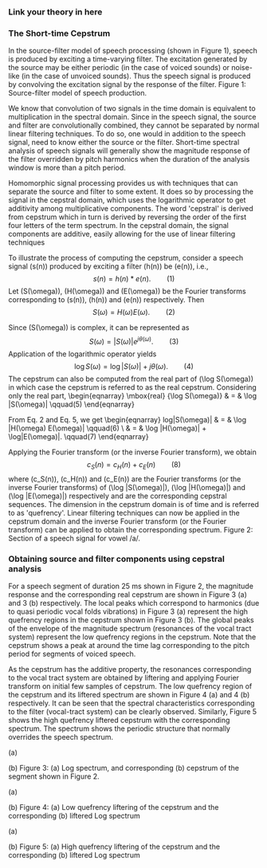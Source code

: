 ### Link your theory in here

### The Short-time Cepstrum

In the source-filter model of speech processing (shown in Figure 1), speech is produced by exciting a time-varying filter. The excitation generated by the source may be either periodic (in the case of voiced sounds) or noise-like (in the case of unvoiced sounds). Thus the speech signal is produced by convolving the excitation signal by the response of the filter.
Figure 1: Source-filter model of speech production.

We know that convolution of two signals in the time domain is equivalent to multiplication in the spectral domain. Since in the speech signal, the source and filter are convolutionally combined, they cannot be separated by normal linear filtering techniques. To do so, one would in addition to the speech signal, need to know either the source or the filter. Short-time spectral analysis of speech signals will generally show the magnitude response of the filter overridden by pitch harmonics when the duration of the analysis window is more than a pitch period.

Homomorphic signal processing provides us with techniques that can separate the source and filter to some extent. It does so by processing the signal in the cepstral domain, which uses the logarithmic operator to get additivity among multiplicative components. The word 'cepstral' is derived from cepstrum which in turn is derived by reversing the order of the first four letters of the term spectrum. In the cepstral domain, the signal components are additive, easily allowing for the use of linear filtering techniques

To illustrate the process of computing the cepstrum, consider a speech signal \(s(n)\) produced by exciting a filter \(h(n)\) be \(e(n)\), i.e., $$ s(n)=h(n)*e(n). \qquad (1) $$ Let \(S(\omega)\), \(H(\omega)\) and \(E(\omega)\) be the Fourier transforms corresponding to \(s(n)\), \(h(n)\) and \(e(n)\) respectively. Then $$ S(\omega)=H(\omega)E(\omega). \qquad(2) $$

Since \(S(\omega)\) is complex, it can be represented as $$ S(\omega)=|S(\omega)|e^{j \theta (\omega)}. \qquad (3) $$ Application of the logarithmic operator yields $$ \log S(\omega)=\log |S(\omega)|+j\theta (\omega). \qquad (4) $$ The cepstrum can also be computed from the real part of \(\log S(\omega)\) in which case the cepstrum is referred to as the real cepstrum. Considering only the real part, \begin{eqnarray} \mbox{real} \{\log S(\omega)\} & = & \log |S(\omega)| \qquad(5) \end{eqnarray}

From Eq. 2 and Eq. 5, we get
\begin{eqnarray} log|S(\omega)| & = & \log |H(\omega) E(\omega)| \qquad(6) \\ & = & \log |H(\omega)| + \log|E(\omega)|. \qquad(7) \end{eqnarray}

Applying the Fourier transform (or the inverse Fourier transform), we obtain $$ c_S(n)=c_H(n) + c_E(n) \qquad(8) $$ where \(c_S(n)\), \(c_H(n)\) and \(c_E(n)\) are the Fourier transforms (or the inverse Fourier transforms) of \(\log |S(\omega)|\), \(\log |H(\omega)|\) and \(\log |E(\omega)|\) respectively and are the corresponding cepstral sequences. The dimension in the cepstrum domain is of time and is referred to as 'quefrency'. Linear filtering techniques can now be applied in the cepstrum domain and the inverse Fourier transform (or the Fourier transform) can be applied to obtain the corresponding spectrum.
Figure 2: Section of a speech signal for vowel /a/.

### Obtaining source and filter components using cepstral analysis

For a speech segment of duration 25 ms shown in Figure 2, the magnitude response and the corresponding real cepstrum are shown in Figure 3 (a) and 3 (b) respectively. The local peaks which correspond to harmonics (due to quasi periodic vocal folds vibrations) in Figure 3 (a) represent the high quefrency regions in the cepstrum shown in Figure 3 (b). The global peaks of the envelope of the magnitude spectrum (resonances of the vocal tract system) represent the low quefrency regions in the cepstrum. Note that the cepstrum shows a peak at around the time lag corresponding to the pitch period for segments of voiced speech.

As the cepstrum has the additive property, the resonances corresponding to the vocal tract system are obtained by liftering and applying Fourier transform on initial few samples of cepstrum. The low quefrency region of the cepstrum and its liftered spectrum are shown in Figure 4 (a) and 4 (b) respectively. It can be seen that the spectral characteristics corresponding to the filter (vocal-tract system) can be clearly observed. Similarly, Figure 5 shows the high quefrency liftered cepstrum with the corresponding spectrum. The spectrum shows the periodic structure that normally overrides the speech spectrum.

	
(a)
	
(b)
Figure 3: (a) Log spectrum, and corresponding (b) cepstrum of the segment shown in Figure 2.

	
(a)
	
(b)
Figure 4: (a) Low quefrency liftering of the cepstrum and the corresponding (b) liftered Log spectrum

	
(a)
	
(b)
Figure 5: (a) High quefrency liftering of the cepstrum and the corresponding (b) liftered Log spectrum


